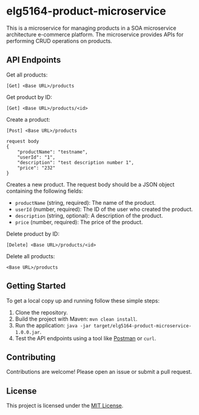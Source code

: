 # elg5164-product-microservice
This is a microservice for managing products in a SOA microservice architecture e-commerce platform. The microservice provides APIs for performing CRUD operations on products.
## API Endpoints
Get all products: 
```
[Get] <Base URL>/products
```
Get product by ID:
```
[Get] <Base URL>/products/<id>
```
Create a product:
```
[Post] <Base URL>/products
```
```
request body
{
    "productName": "testname",
    "userId": "1",
    "description": "test description number 1",
    "price": "232"
}
```
Creates a new product. The request body should be a JSON object containing the following fields:

- `productName` (string, required): The name of the product.
- `userId` (number, required): The ID of the user who created the product.
- `description` (string, optional): A description of the product.
- `price` (number, required): The price of the product.

Delete product by ID:
```
[Delete] <Base URL>/products/<id>
```
Delete all products:
```
<Base URL>/products
```
## Getting Started

To get a local copy up and running follow these simple steps:

1. Clone the repository.
2. Build the project with Maven: `mvn clean install`.
3. Run the application: `java -jar target/elg5164-product-microservice-1.0.0.jar`.
4. Test the API endpoints using a tool like [Postman](https://www.postman.com/) or `curl`.

## Contributing

Contributions are welcome! Please open an issue or submit a pull request.

## License

This project is licensed under the [MIT License](LICENSE).
